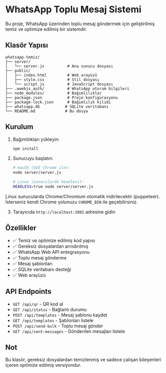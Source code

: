 # WhatsApp Toplu Mesaj Sistemi

Bu proje, WhatsApp üzerinden toplu mesaj göndermek için geliştirilmiş temiz ve optimize edilmiş bir sistemdir.

## Klasör Yapısı

```
whatsapp-temiz/
├── server/
│   └── server.js          # Ana sunucu dosyası
├── public/
│   ├── index.html         # Web arayüzü
│   ├── style.css          # Stil dosyası
│   └── script.js          # JavaScript dosyası
├── .wwebjs_auth/          # WhatsApp oturum bilgileri
├── node_modules/          # Bağımlılıklar
├── package.json           # Proje konfigürasyonu
├── package-lock.json      # Bağımlılık kilidi
├── whatsapp.db           # SQLite veritabanı
└── README.md             # Bu dosya
```

## Kurulum

1. Bağımlılıkları yükleyin:
   ```bash
   npm install
   ```

2. Sunucuyu başlatın:
   ```bash
   # macOS (GUI Chrome ile):
   node server/server.js

   # Linux (sunucularda headless):
   HEADLESS=true node server/server.js
   ```

Linux sunucularda Chrome/Chromium otomatik indirilecektir (puppeteer). İsterseniz kendi Chrome yolunuzu `CHROME_BIN` ile geçebilirsiniz.

3. Tarayıcıda `http://localhost:3001` adresine gidin

## Özellikler

- ✅ Temiz ve optimize edilmiş kod yapısı
- ✅ Gereksiz dosyalardan arındırılmış
- ✅ WhatsApp Web API entegrasyonu
- ✅ Toplu mesaj gönderme
- ✅ Mesaj şablonları
- ✅ SQLite veritabanı desteği
- ✅ Web arayüzü

## API Endpoints

- `GET /api/qr` - QR kod al
- `GET /api/status` - Bağlantı durumu
- `POST /api/templates` - Mesaj şablonu kaydet
- `GET /api/templates` - Şablonları listele
- `POST /api/send-bulk` - Toplu mesaj gönder
- `GET /api/sent-messages` - Gönderilen mesajları listele

## Not

Bu klasör, gereksiz dosyalardan temizlenmiş ve sadece çalışan bileşenleri içeren optimize edilmiş versiyondur. 